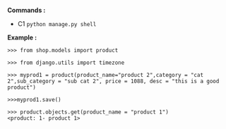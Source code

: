 **Commands :**
- C1 `python manage.py shell`

**Example :**
```
>>> from shop.models import product

>>> from django.utils import timezone                 

>>> myprod1 = product(product_name="product 2",category = "cat 2",sub_category = "sub cat 2", price = 1088, desc = "this is a good product")

>>>myprod1.save()

>>> product.objects.get(product_name = "product 1")
<product: 1- product 1>


```
